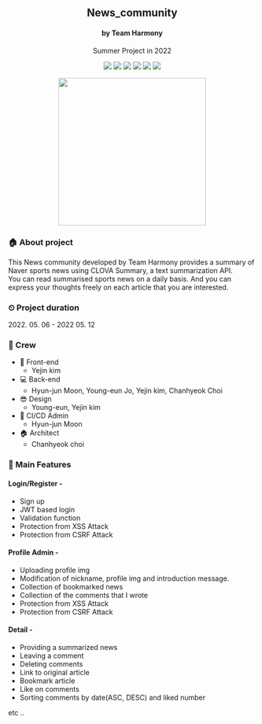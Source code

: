 <div align="center">
  <h2 align="center">News_community</h2>
  <h4 align="center">by Team Harmony</h4>
  <p>Summer Project in 2022</p>
</div>

<p align='center'>
    <img src="https://img.shields.io/badge/Python-3.8-007396?style=flat-square&logo=python&logoColor=blue"/>
    <img src="https://img.shields.io/badge/Javascript--007396?style=flat-square&logo=javascript&logoColor=yellow"/>
    <img src='https://img.shields.io/badge/jquery-1.4.1-007396?style=flat-square&logo=jquery&logoColor=pink"'/>
    <img src='https://img.shields.io/badge/ajax-purple?logo="ajax"'/>
    <img src='https://img.shields.io/badge/aws-00E7C3?logo="aws"'/>
    <img src='https://img.shields.io/badge/GitHub Actions-purple?logo="GitHub Actions"'/>
</p>

<p align='center'>
  <img src="https://user-images.githubusercontent.com/68278903/167773592-0153f6d8-f187-4fbf-b747-088b864d2785.jpg" width="300px" />
</p>


### 🏠 About project
This News community developed by Team Harmony provides a summary of Naver sports news using CLOVA Summary, a text summarization API.</br>
You can read summarised sports news on a daily basis. And you can express your thoughts freely on each article that you are interested.


### ⏲  Project duration
<p>2022. 05. 06 - 2022 05. 12</p>


### 🧙 Crew
- :lipstick: Front-end
  - Yejin kim
- :computer: Back-end
  - Hyun-jun Moon, Young-eun Jo, Yejin kim, Chanhyeok Choi
- 😎 Design
  - Young-eun, Yejin kim
- 📌 CI/CD Admin
  - Hyun-jun Moon
- 🏠 Architect
  - Chanhyeok choi


### 📌 Main Features
#### Login/Register - 
- Sign up
- JWT based login
- Validation function
- Protection from XSS Attack
- Protection from CSRF Attack

#### Profile Admin -
- Uploading profile img  
- Modification of nickname, profile img and introduction message.
- Collection of bookmarked news
- Collection of the comments that I wrote
- Protection from XSS Attack
- Protection from CSRF Attack

#### Detail -
- Providing a summarized news
- Leaving a comment
- Deleting comments
- Link to original article
- Bookmark article
- Like on comments
- Sorting comments by date(ASC, DESC) and liked number


etc ..



